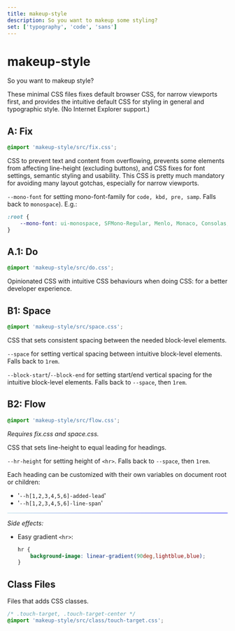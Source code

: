 ```yaml
---
title: makeup-style
description: So you want to makeup some styling?
set: ['typography', 'code', 'sans']
---
```


# makeup-style

So you want to makeup style?

These minimal CSS files fixes default browser CSS, for narrow viewports first, and provides the intuitive default CSS for styling in general and typographic style. (No Internet Explorer support.)

## A: Fix

```css
@import 'makeup-style/src/fix.css';
```

CSS to prevent text and content from overflowing, prevents some elements from affecting line-height (excluding buttons), and CSS fixes for font settings, semantic styling and usability. This CSS is pretty much mandatory for avoiding many layout gotchas, especially for narrow viewports.

`--mono-font` for setting mono-font-family for `code, kbd, pre, samp`. Falls back to `monospace`). E.g.:

```css
:root {
	--mono-font: ui-monospace, SFMono-Regular, Menlo, Monaco, Consolas, Liberation Mono, Courier New, monospace;
}
```

## A.1: Do

```css
@import 'makeup-style/src/do.css';
```

Opinionated CSS with intuitive CSS behaviours when doing CSS: for a better developer experience.

## B1: Space

```css
@import 'makeup-style/src/space.css';
```

CSS that sets consistent spacing between the needed block-level elements.

`--space` for setting vertical spacing between intuitive block-level elements. Falls back to `1rem`.

`--block-start`/`--block-end` for setting start/end vertical spacing for the intuitive block-level elements. Falls back to `--space`, then `1rem`.

## B2: Flow

```css
@import 'makeup-style/src/flow.css';
```

*Requires fix.css and space.css.*

CSS that sets line-height to equal leading for headings.

`--hr-height` for setting height of `<hr>`. Falls back to `--space`, then `1rem`.

Each heading can be customized with their own variables on document root or children:

- '`--h[1,2,3,4,5,6]-added-lead`'
- '`--h[1,2,3,4,5,6]-line-span`'

---

*Side effects:*

- Easy gradient `<hr>`:

	```css
	hr {
		background-image: linear-gradient(90deg,lightblue,blue);
	}
	```

## Class Files

Files that adds CSS classes.

```css
/* .touch-target, .touch-target-center */
@import 'makeup-style/src/class/touch-target.css';
```

<style>
	:global(.content >) ol {
		counter-reset: ol-counter;
		list-style: none;
		padding: 0;
	}

	:global(.content >) ol > ::before {
		counter-increment: ol-counter;
		content: counter(ol-counter) ".\0000a0"; /* \0000a0 is space */
		display: block;
		margin-block-start: 1em;
	}

	:global(.content >) ol > ::before {
		font-size: 2em;
		font-weight: bold;
		font-weight: 800;
		font-weight: 900;
	}

	hr {
		background-image: linear-gradient(90deg,lightblue,blue);
	}
</style>
